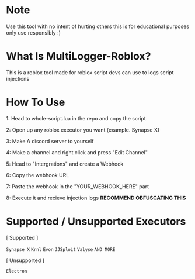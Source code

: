 # Note

Use this tool with no intent of hurting others this is for educational purposes only use responsibly :)

# What Is MultiLogger-Roblox?

This is a roblox tool made for roblox script devs can use to logs script injections

# How To Use

1: Head to whole-script.lua in the repo and copy the script

2: Open up any roblox executor you want (example. Synapse X)

3: Make A discord server to yourself

4: Make a channel and right click and press "Edit Channel"

5: Head to "Intergrations" and create a Webhook

6: Copy the webhook URL

7: Paste the webhook in the "YOUR_WEBHOOK_HERE" part

8: Execute it and recieve injection logs **RECOMMEND OBFUSCATING THIS**

# Supported / Unsupported Executors

[ Supported ]

`Synapse X`
`Krnl`
`Evon`
`JJSploit`
`Valyse`
`AND MORE`

[ Unsupported ] 

`Electron`
